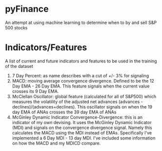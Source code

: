 # pyFinance
An attempt at using machine learning to determine when to by and sell S&amp;P 500 stocks

# Indicators/Features
A list of current and future indicators and features to be used in the training of the dataset

1) 7 Day Percent: as name describes with a cut of +/- 3% for signaling
2) MACD: moving average convergence divergence. Defined to be the
12 Day EMA - 26 Day EMA. This feature signals when the current value crosses
  its 9 Day EMA.
3) McClellan Oscillator: global feature (calculated for all of S&P500) which measures
  the volatility of the adjusted net advances (advances - declines)/(advances+declines).
  This oscillator signals on when the 19 day EMA of ANAs crosses the 39 day EMA of ANAs
4) McGinley Dynamic Indicator Convergence-Divergence: this is an indicator of my own
  devising. It uses the McGinley Dynamic Indicator (MDI) and signals on the convergence
  divergence signal. Namely this calculates the MACD using the MDI instead of EMAs.
  Specifically I've implemented a 6 Day MDI - 13 day MDI. I've included some information
  on how the MACD and my MDICD compare.
